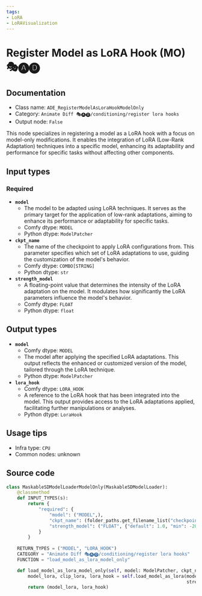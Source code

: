 ```yaml
---
tags:
- LoRA
- LoRAVisualization
---
```


# Register Model as LoRA Hook (MO) 🎭🅐🅓
## Documentation
- Class name: `ADE_RegisterModelAsLoraHookModelOnly`
- Category: `Animate Diff 🎭🅐🅓/conditioning/register lora hooks`
- Output node: `False`

This node specializes in registering a model as a LoRA hook with a focus on model-only modifications. It enables the integration of LoRA (Low-Rank Adaptation) techniques into a specific model, enhancing its adaptability and performance for specific tasks without affecting other components.
## Input types
### Required
- **`model`**
    - The model to be adapted using LoRA techniques. It serves as the primary target for the application of low-rank adaptations, aiming to enhance its performance or adaptability for specific tasks.
    - Comfy dtype: `MODEL`
    - Python dtype: `ModelPatcher`
- **`ckpt_name`**
    - The name of the checkpoint to apply LoRA configurations from. This parameter specifies which set of LoRA adaptations to use, guiding the customization of the model's behavior.
    - Comfy dtype: `COMBO[STRING]`
    - Python dtype: `str`
- **`strength_model`**
    - A floating-point value that determines the intensity of the LoRA adaptation on the model. It modulates how significantly the LoRA parameters influence the model's behavior.
    - Comfy dtype: `FLOAT`
    - Python dtype: `float`
## Output types
- **`model`**
    - Comfy dtype: `MODEL`
    - The model after applying the specified LoRA adaptations. This output reflects the enhanced or customized version of the model, tailored through the LoRA technique.
    - Python dtype: `ModelPatcher`
- **`lora_hook`**
    - Comfy dtype: `LORA_HOOK`
    - A reference to the LoRA hook that has been integrated into the model. This output provides access to the LoRA adaptations applied, facilitating further manipulations or analyses.
    - Python dtype: `LoraHook`
## Usage tips
- Infra type: `CPU`
- Common nodes: unknown


## Source code
```python
class MaskableSDModelLoaderModelOnly(MaskableSDModelLoader):
    @classmethod
    def INPUT_TYPES(s):
        return {
            "required": {
                "model": ("MODEL",),
                "ckpt_name": (folder_paths.get_filename_list("checkpoints"), ),
                "strength_model": ("FLOAT", {"default": 1.0, "min": -20.0, "max": 20.0, "step": 0.01}),
            }
        }
    
    RETURN_TYPES = ("MODEL", "LORA_HOOK")
    CATEGORY = "Animate Diff 🎭🅐🅓/conditioning/register lora hooks"
    FUNCTION = "load_model_as_lora_model_only"

    def load_model_as_lora_model_only(self, model: ModelPatcher, ckpt_name: str, strength_model: float):
        model_lora, clip_lora, lora_hook = self.load_model_as_lora(model=model, clip=None, ckpt_name=ckpt_name,
                                                                   strength_model=strength_model, strength_clip=0)
        return (model_lora, lora_hook)

```
